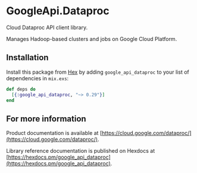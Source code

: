 # GoogleApi.Dataproc

Cloud Dataproc API client library.

Manages Hadoop-based clusters and jobs on Google Cloud Platform.

## Installation

Install this package from [Hex](https://hex.pm) by adding
`google_api_dataproc` to your list of dependencies in `mix.exs`:

```elixir
def deps do
  [{:google_api_dataproc, "~> 0.29"}]
end
```

## For more information

Product documentation is available at [https://cloud.google.com/dataproc/](https://cloud.google.com/dataproc/).

Library reference documentation is published on Hexdocs at
[https://hexdocs.pm/google_api_dataproc](https://hexdocs.pm/google_api_dataproc).
